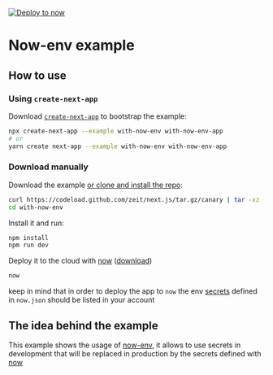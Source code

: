 [![Deploy to now](https://deploy.now.sh/static/button.svg)](https://deploy.now.sh/?repo=https://github.com/zeit/next.js/tree/master/examples/with-now-env)

# Now-env example

## How to use

### Using `create-next-app`

Download [`create-next-app`](https://github.com/segmentio/create-next-app) to bootstrap the example:

```bash
npx create-next-app --example with-now-env with-now-env-app
# or
yarn create next-app --example with-now-env with-now-env-app
```

### Download manually

Download the example [or clone and install the repo](https://github.com/zeit/next.js):

```bash
curl https://codeload.github.com/zeit/next.js/tar.gz/canary | tar -xz --strip=2 next.js-canary/examples/with-now-env
cd with-now-env
```

Install it and run:

```bash
npm install
npm run dev
```

Deploy it to the cloud with [now](https://zeit.co/now) ([download](https://zeit.co/download))

```bash
now
```

keep in mind that in order to deploy the app to `now` the env [secrets](https://zeit.co/docs/getting-started/secrets) defined in `now.json` should be listed in your account

## The idea behind the example

This example shows the usage of [now-env](https://github.com/zeit/now-env), it allows to use secrets in development that will be replaced in production by the secrets defined with [now](https://zeit.co/docs/getting-started/secrets)
